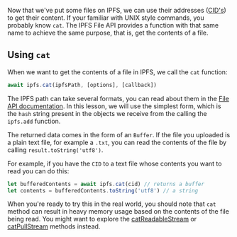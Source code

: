 Now that we've put some files on IPFS, we can use their addresses ([CID's](https://proto.school/#/data-structures/04)) to get their content. If your familiar with UNIX style commands, you probably know `cat`. The IPFS File API provides a function with that same name to achieve the same purpose, that is, get the contents of a file.

## Using `cat`

When we want to get the contents of a file in IPFS, we call the `cat` function:

```javascript
await ipfs.cat(ipfsPath, [options], [callback])
```

The IPFS path can take several formats, you can read about them in the [File API documentation](https://github.com/ipfs/interface-js-ipfs-core/blob/master/SPEC/FILES.md#cat). In this lesson, we will use the simplest form, which is the `hash` string present in the objects we receive from the calling the `ipfs.add` function.

The returned data comes in the form of an `Buffer`. If the file you uploaded is a plain text file, for example a `.txt`, you can read the contents of the file by calling `result.toString('utf8')`.

For example, if you have the `CID` to a text file whose contents you want to read you can do this:

```javascript
let bufferedContents = await ipfs.cat(cid) // returns a buffer
let contents = bufferedContents.toString('utf8') // a string
```

When you're ready to try this in the real world, you should note that `cat` method can result in heavy memory usage based on the contents of the file being read. You might want to explore the [catReadableStream](https://github.com/ipfs/interface-js-ipfs-core/blob/master/SPEC/FILES.md#catreadablestream) or [catPullStream](https://github.com/ipfs/interface-js-ipfs-core/blob/master/SPEC/FILES.md#catpullstream) methods instead.